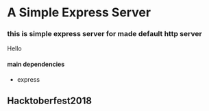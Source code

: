 # A Simple Express Server
### this is simple express server for made default http server
Hello
#### main dependencies
  * express
  
## Hacktoberfest2018
